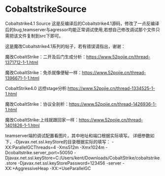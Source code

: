 # CobaltstrikeSource
Cobaltstrike4.1 Source
这是反编译后的Cobaltstrike4.1源码，修改了一点反编译后的bug,teamserver与agressor均能正常调试使用,若想自己修改调试那个文件只需把该文件复制到src下即可。

这是魔改Cobaltstrike4.1系列的帖子，若有错误请指出，谢谢：

魔改CobaltStrike：二开及后门生成分析：https://www.52pojie.cn/thread-1371712-1-1.html

魔改CobaltStrike：免杀就像便秘一样：https://www.52pojie.cn/thread-1396671-1-1.html

CobaltStrike4.0 远控stage分析:https://www.52pojie.cn/thread-1334525-1-1.html

魔改CobaltStrike：协议全剖析：https://www.52pojie.cn/thread-1426936-1-1.html

魔改CobaltStrike:上线就跟回家一样：https://www.52pojie.cn/thread-1401826-1-1.html


teamserver端的调试配置看图片，其中地址和端口根据实际填写。
详细参数如下，-Djavax.net.ssl.keyStore的目录根据实际的填写：
-XX:ParallelGCThreads=4 -Xms512m -Xmx1024m -Dcobaltstrike.server_port=50050 -Djavax.net.ssl.keyStore=C:/Users/kent/Downloads/CobaltStrike/cobaltstrike.store -Djavax.net.ssl.keyStorePassword=123456 -server -XX:+AggressiveHeap -XX:+UseParallelGC
